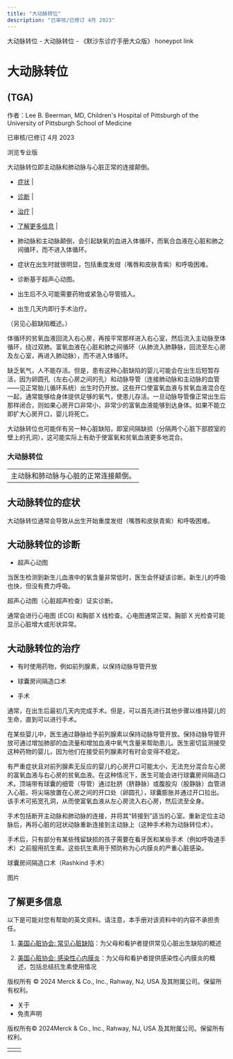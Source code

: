 ```yaml
---
title: "大动脉转位"
description: "已审核/已修订 4月 2023"
---
```


﻿大动脉转位 \- 大动脉转位 \- 《默沙东诊疗手册大众版》 honeypot link

# 大动脉转位

## (TGA)

作者：Lee B. Beerman, MD, Children's Hospital of Pittsburgh of the University of
Pittsburgh School of Medicine

已审核/已修订 4月 2023

浏览专业版

大动脉转位即主动脉和肺动脉与心脏正常的连接颠倒。

- [症状](#症状_v30823466_zh) \|
- [诊断](#诊断_v30823469_zh) \|
- [治疗](#治疗_v30823480_zh) \|
- [了解更多信息](#了解更多信息_v52131285_zh) \|

- 肺动脉和主动脉颠倒，会引起缺氧的血进入体循环，而氧合血液在心脏和肺之间循环，而不进入体循环。

- 症状在出生时就很明显，包括重度发绀（嘴唇和皮肤青紫）和呼吸困难。

- 诊断基于超声心动图。

- 出生后不久可能需要药物或紧急心导管插入。

- 出生几天内即行手术治疗。


（另见心脏缺陷概述。）

体循环的贫氧血液回流入右心房，再按平常那样进入右心室，然后流入主动脉至体循环，绕过双肺。富氧血液在心脏和肺之间循环（从肺流入肺静脉，回流至左心房及左心室，再进入肺动脉），而不进入体循环。

缺乏氧气，人不能存活。但是，患有这种心脏缺陷的婴儿可能会在出生后短暂存活，因为卵圆孔（左右心房之间的孔）和动脉导管（连接肺动脉和主动脉的血管——见正常胎儿循环系统）出生时仍开放。这些开口使富氧血液与贫氧血液混合在一起，通常能够给身体提供足够的氧气，使患儿存活。一旦动脉导管像正常出生后那样闭合，则如果心房开口非常小，非常少的富氧血液能够到达身体。如果不能立即扩大心房开口，婴儿将死亡。

大动脉转位也可能伴有另一种心脏缺陷，即室间隔缺损（分隔两个心脏下部腔室的壁上的孔洞），这可能实际上有助于使富氧和贫氧血液更多地混合。

### 大动脉转位

|     |
| --- |
| 主动脉和肺动脉与心脏的正常连接颠倒。<br> |

## 大动脉转位的症状

大动脉转位通常会导致从出生开始重度发绀（嘴唇和皮肤青紫）和呼吸困难。

## 大动脉转位的诊断

- 超声心动图


当医生检测到新生儿血液中的氧含量非常低时，医生会怀疑该诊断。新生儿的呼吸也快，但没有费力呼吸。

超声心动图（心脏超声检查）证实诊断。

通常会进行心电图 (ECG) 和胸部 X 线检查。心电图通常正常。胸部 X 光检查可能显示心脏增大或形状异常。

## 大动脉转位的治疗

- 有时使用药物，例如前列腺素，以保持动脉导管开放

- 球囊房间隔造口术

- 手术


通常，在出生后最初几天内完成手术。但是，可以首先进行其他步骤以维持婴儿的生命，直到可以进行手术。

在某些婴儿中，医生通过静脉给予前列腺素以保持动脉导管开放。保持动脉导管开放可通过增加肺部的血流量和增加血液中氧气含量来帮助患儿。医生密切监测接受这种药物的婴儿，因为他们在接受前列腺素时有时会变得不稳定。

有严重症状且对前列腺素无反应的婴儿的心房开口可能太小，无法充分混合左心房的富氧血液与右心房的贫氧血液。在这种情况下，医生可能会进行球囊房间隔造口术。顶端带有球囊的细管（导管）通过肚脐（脐静脉）或腹股沟（股静脉）血管进入心脏。将尖端放置在心房之间的开口处（卵圆孔），球囊膨胀并通过开口拉出。该手术可拓宽孔洞，从而使富氧血液从左心房流入右心房，然后流至全身。

手术包括断开主动脉和肺动脉的连接，并将其“转接到”适当的心室。重新定位主动脉后，再将心脏的冠状动脉重新连接到主动脉上（这种手术称为动脉转位术）。

手术后，只有部分有某些残留缺损的孩子需要在看牙医和某些手术（例如呼吸道手术）之前服用抗生素。这些抗生素用于预防称为心内膜炎的严重心脏感染。

球囊房间隔造口术（Rashkind 手术）



图片

## 了解更多信息

以下是可能对您有帮助的英文资料。请注意，本手册对该资料中的内容不承担责任。

1. [美国心脏协会: 常见心脏缺陷](https://www.heart.org/en/health-topics/congenital-heart-defects/about-congenital-heart-defects/common-types-of-heart-defects)：为父母和看护者提供常见心脏出生缺陷的概述

2. [美国心脏协会: 感染性心内膜炎](https://www.heart.org/en/health-topics/infective-endocarditis)：为父母和看护者提供感染性心内膜炎的概述，包括总结抗生素使用情况




版权所有 © 2024
Merck & Co., Inc., Rahway, NJ, USA 及其附属公司。保留所有权利。

- 关于
- 免责声明

版权所有© 2024Merck & Co., Inc., Rahway, NJ, USA 及其附属公司。保留所有权利。

|     |     |
| --- | --- |
|  |  |